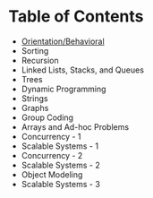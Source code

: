 # Table of Contents

+ [Orientation/Behavioral](./behavioral/README.md)
+ Sorting
+ Recursion
+ Linked Lists, Stacks, and Queues
+ Trees
+ Dynamic Programming
+ Strings
+ Graphs
+ Group Coding
+ Arrays and Ad-hoc Problems
+ Concurrency - 1
+ Scalable Systems - 1
+ Concurrency - 2
+ Scalable Systems - 2
+ Object Modeling
+ Scalable Systems - 3

